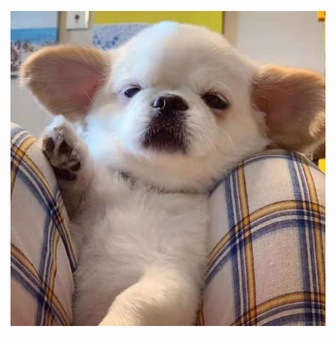 ![cute](https://github.com/wuhuikuan/wu_huikuan.github.io/blob/master/1aeb3f9c38395cdc19c306124948da2.jpg)
